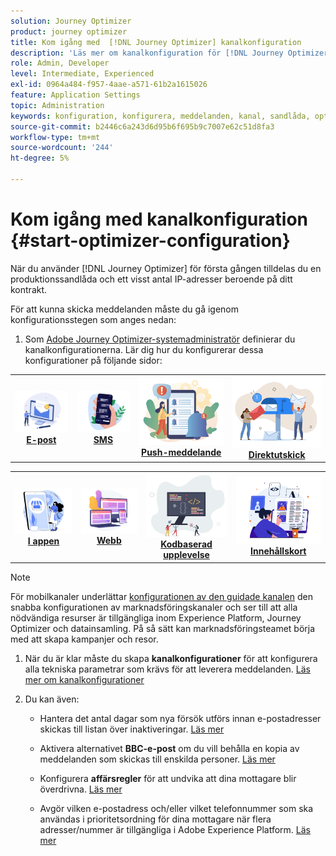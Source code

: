 ```yaml
---
solution: Journey Optimizer
product: journey optimizer
title: Kom igång med  [!DNL Journey Optimizer] kanalkonfiguration
description: 'Läs mer om kanalkonfiguration för [!DNL Journey Optimizer] '
role: Admin, Developer
level: Intermediate, Experienced
exl-id: 0964a484-f957-4aae-a571-61b2a1615026
feature: Application Settings
topic: Administration
keywords: konfiguration, konfigurera, meddelanden, kanal, sandlåda, optimerare
source-git-commit: b2446c6a243d6d95b6f695b9c7007e62c51d8fa3
workflow-type: tm+mt
source-wordcount: '244'
ht-degree: 5%

---
```



# Kom igång med kanalkonfiguration {#start-optimizer-configuration}

När du använder [!DNL Journey Optimizer] för första gången tilldelas du en produktionssandlåda och ett visst antal IP-adresser beroende på ditt kontrakt.


För att kunna skicka meddelanden måste du gå igenom konfigurationsstegen som anges nedan:

1. Som [Adobe Journey Optimizer-systemadministratör](../start/path/administrator.md) definierar du kanalkonfigurationerna. Lär dig hur du konfigurerar dessa konfigurationer på följande sidor:

<table style="table-layout:fixed"><tr style="border: 0;">
<td><a href="../email/get-started-email-config.md"><img alt="e-post" src="../channels/assets/do-not-localize/email.png"></a>
<div align="center"><a href="../email/get-started-email-config.md"><strong>E-post</strong></a></div></td>
<td><a href="../sms/sms-configuration.md"><img alt="sms" src="../channels/assets/do-not-localize/sms.png"></a>
<div align="center"><a href="../sms/sms-configuration.md"><strong>SMS</strong></a></div></td>
<td><a href="../push/push-configuration.md"><img alt="push" src="../channels/assets/do-not-localize/push.png"></a>
<div align="center"><a href="../push/push-configuration.md"><strong>Push-meddelande</strong></a></div></td>
<td><a href="../direct-mail/direct-mail-configuration.md"><img alt="direktreklam" src="../channels/assets/do-not-localize/direct-mail.jpg"></a>
<div align="center"><a href="../direct-mail/direct-mail-configuration.md"><strong>Direktutskick</strong></a></div></td>
</tr></table>

<table style="table-layout:fixed"><tr style="border: 0;">
<td><a href="../in-app/inapp-configuration.md"><img alt="i appen" src="../channels/assets/do-not-localize/inapp.jpg"></a>
<div align="center"><a href="../in-app/inapp-configuration.md"><strong>I appen</strong></a></div></td>
<td><a href="../web/web-configuration.md"><img alt="webb" src="../channels/assets/do-not-localize/web.jpg"></a>
<div align="center"><a href="../web/web-configuration.md"><strong>Webb</strong></a></div></td>
<td><a href="../code-based/code-based-configuration.md"><img alt="kodbaserad upplevelse" src="../channels/assets/do-not-localize/code.png"></a>
<div align="center"><a href="../code-based/code-based-configuration.md"><strong>Kodbaserad upplevelse</strong></a></div></td>
<td><a href="../content-card/content-card-configuration-prereq.md"><img alt="innehållskort" src="../channels/assets/do-not-localize/cards.png"></a>
<div align="center"><a href="../content-card/content-card-configuration-prereq.md"><strong>Innehållskort</strong></a></div></td>
</tr></table>

>[!NOTE]
>
>För mobilkanaler underlättar [konfigurationen av den guidade kanalen](set-mobile-config.md) den snabba konfigurationen av marknadsföringskanaler och ser till att alla nödvändiga resurser är tillgängliga inom Experience Platform, Journey Optimizer och datainsamling. På så sätt kan marknadsföringsteamet börja med att skapa kampanjer och resor.

1. När du är klar måste du skapa **kanalkonfigurationer** för att konfigurera alla tekniska parametrar som krävs för att leverera meddelanden. [Läs mer om kanalkonfigurationer](channel-surfaces.md)

1. Du kan även:

   * Hantera det antal dagar som nya försök utförs innan e-postadresser skickas till listan över inaktiveringar. [Läs mer](manage-suppression-list.md)

   * Aktivera alternativet **BBC-e-post** om du vill behålla en kopia av meddelanden som skickas till enskilda personer. [Läs mer](archiving-support.md#enable-bcc)

   * Konfigurera **affärsregler** för att undvika att dina mottagare blir överdrivna. [Läs mer](../configuration/rule-sets.md)

   * Avgör vilken e-postadress och/eller vilket telefonnummer som ska användas i prioritetsordning för dina mottagare när flera adresser/nummer är tillgängliga i Adobe Experience Platform. [Läs mer](primary-email-addresses.md)
